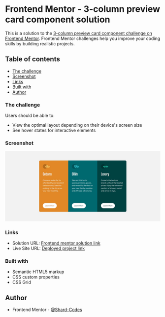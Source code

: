 # Frontend Mentor - 3-column preview card component solution

This is a solution to the [3-column preview card component challenge on Frontend Mentor](https://www.frontendmentor.io/challenges/3column-preview-card-component-pH92eAR2-). Frontend Mentor challenges help you improve your coding skills by building realistic projects. 

## Table of contents

  - [The challenge](#the-challenge)
  - [Screenshot](#screenshot)
  - [Links](#links)
  - [Built with](#built-with)
  - [Author](#author)

### The challenge

Users should be able to:

- View the optimal layout depending on their device's screen size
- See hover states for interactive elements

### Screenshot

![](images/webpage.jpg)

### Links

- Solution URL: [Frontend mentor solution link](https://www.frontendmentor.io/solutions/simple-3column-preview-card-component-RtvEAaNjrh)
- Live Site URL: [Deployed project link](https://3-column-preview-new.netlify.app/)

### Built with

- Semantic HTML5 markup
- CSS custom properties
- CSS Grid

## Author

- Frontend Mentor - [@Shard-Codes](https://www.frontendmentor.io/profile/Shard-Codes)
